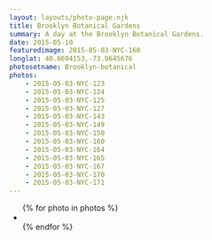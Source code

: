 ```yaml
---
layout: layouts/photo-page.njk
title: Brooklyn Botanical Gardens
summary: A day at the Brooklyn Botanical Gardens.
date: 2015-05-10
featuredimage: 2015-05-03-NYC-160
longlat: 40.6694153,-73.9645676
photosetname: Brooklyn-botanical
photos:
    - 2015-05-03-NYC-123
    - 2015-05-03-NYC-124
    - 2015-05-03-NYC-125
    - 2015-05-03-NYC-127
    - 2015-05-03-NYC-143
    - 2015-05-03-NYC-149
    - 2015-05-03-NYC-150
    - 2015-05-03-NYC-160
    - 2015-05-03-NYC-164
    - 2015-05-03-NYC-165
    - 2015-05-03-NYC-167
    - 2015-05-03-NYC-170
    - 2015-05-03-NYC-171
---
```


<ul>
 {% for photo in photos %}
<li><img src="/images/photos/{{ photosetname }}/{{ photo }}.jpg" class="gallery__img" alt="" title="" /></li>
{% endfor %}
</ul>